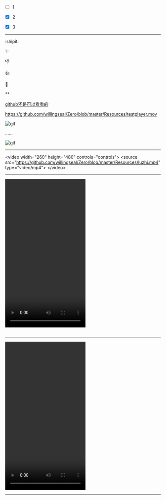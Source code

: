 - [ ]   1
- [x]   2
- [x]   3


***
:shipit:

:sparkles:

:-1:

:+1:

:clap:

**

[github还是可以看看的](http://wiki.jikexueyuan.com/project/github-secret/github-two.html)



https://github.com/willingseal/Zero/blob/master/Resources/testplayer.mov



![gif](https://github.com/willingseal/Zero/blob/master/Resources/testee.gif)


......

![gif](https://github.com/willingseal/Zero/blob/master/Resources/text.gif)


***

 &lt;video width="260" height="480" controls="controls"&gt;
		&lt;source src="https://github.com/willingseal/Zero/blob/master/Resources/luzhi.mp4" type="video/mp4"&gt;
	&lt;/video&gt;
	

***

<video width="260" height="480" controls="controls"><br>
		<source src="https://github.com/willingseal/Zero/blob/master/Resources/testplayer.mov" type="video/mp4/mov"><br>
</video><br><br>




***

<video width="260" height="480" controls="controls">
<br><source src="https://github.com/willingseal/Zero/blob/master/Resources/luzhi.mp4" type="video/mp4"><br>
</video><br>
	
	
	
***
	